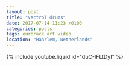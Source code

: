 ```yaml
---
layout: post
title: "Vactrol drums"
date: 2017-07-14 11:23 +0100
categories: posts
tags: eurorack art video
location: "Haarlem, Netherlands"
---
```


{% include youtube.liquid id="duC-IFLtDyI" %}
